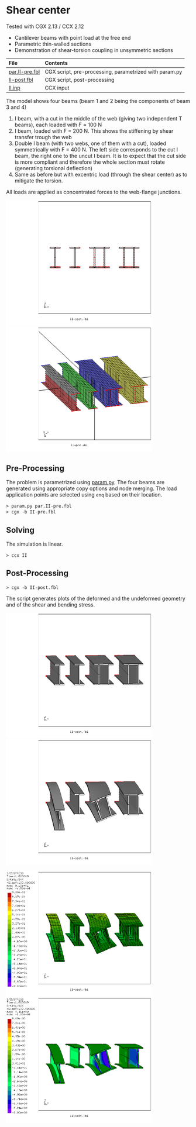 # Shear center
Tested with CGX 2.13 / CCX 2.12

+ Cantilever beams with point load at the free end
+ Parametric thin-walled sections
+ Demonstration of shear-torsion coupling in unsymmetric sections

File                                 | Contents    
 :-------------                      | :-------------
 [par.II-pre.fbl](par.II-pre.fbl)    | CGX script, pre-processing, parametrized with param.py
 [II-post.fbl](II-post.fbl)          | CGX script, post-processing
 [II.inp](II.inp)                    | CCX input

The model shows four beams (beam 1 and 2 being the components of beam 3 and 4)

1. I beam, with a cut in the middle of the web (giving two independent T beams), each loaded with F = 100 N
2. I beam, loaded with F = 200 N. This shows the stiffening by shear transfer trough the web
3. Double I beam (with two webs, one of them with a cut), loaded symmetrically with F = 400 N. The left side corresponds
   to the cut I beam, the right one to the uncut I beam. It is to expect that the cut side is more compliant and therefore
   the whole section must rotate (generating torsional deflection)
4. Same as before but with excentric load (through the shear center) as to mitigate the torsion.

All loads are applied as concentrated forces to the web-flange junctions.

<img src="Refs/undefx.png" width="400"><img src="Refs/mesh.png" width="400">

## Pre-Processing

The problem is parametrized using [param.py](../../Scripts/param.py).
The four beams are generated using appropriate copy options and node merging.
The load application points are selected using `enq` based on their location.
```
> param.py par.II-pre.fbl
> cgx -b II-pre.fbl
```

## Solving
The simulation is linear.
```
> ccx II
```

## Post-Processing
```
> cgx -b II-post.fbl
```
The script generates plots of the deformed and the undeformed geometry and of
the shear and bending stress.

<img src="Refs/undef.png" width="400" title="Undeformed model"><img src="Refs/def.png"  width="400" title="Deformed model.">

<img src="Refs/Sxx.png" width="400" title="Bending stress"><img src="Refs/Sxz.png"  width="400" title="Shear stress in the webs.">
